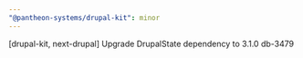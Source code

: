 ```yaml
---
"@pantheon-systems/drupal-kit": minor
---
```


[drupal-kit, next-drupal] Upgrade DrupalState dependency to 3.1.0 db-3479

